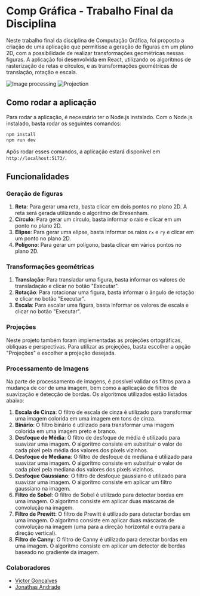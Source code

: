 # Comp Gráfica - Trabalho Final da Disciplina

Neste trabalho final da disciplina de Computação Gráfica, foi proposto a criação de uma aplicação que permitisse a geração de figuras em um plano 2D, com a possibilidade de realizar transformações geométricas nessas figuras. A aplicação foi desenvolvida em React, utilizando os algoritmos de rasterização de retas e círculos, e as transformações geométricas de translação, rotação e escala.

![Image processing](https://i.imgur.com/jEktEhb.png)
![Projection](https://i.imgur.com/5uR98tF.png)

## Como rodar a aplicação

Para rodar a aplicação, é necessário ter o Node.js instalado. Com o Node.js instalado, basta rodar os seguintes comandos:

```bash
npm install
npm run dev
```

Após rodar esses comandos, a aplicação estará disponível em `http://localhost:5173/`.

## Funcionalidades

### Geração de figuras

1. **Reta**: Para gerar uma reta, basta clicar em dois pontos no plano 2D. A reta será gerada utilizando o algoritmo de Bresenham.
2. **Círculo**: Para gerar um círculo, basta informar o raio e clicar em um ponto no plano 2D.
3. **Elipse**: Para gerar uma elipse, basta informar os raios `rx` e `ry` e clicar em um ponto no plano 2D.
4. **Polígono**: Para gerar um polígono, basta clicar em vários pontos no plano 2D.

### Transformações geométricas

1. **Translação**: Para transladar uma figura, basta informar os valores de transladação e clicar no botão "Executar".
2. **Rotação**: Para rotacionar uma figura, basta informar o ângulo de rotação e clicar no botão "Executar".
3. **Escala**: Para escalar uma figura, basta informar os valores de escala e clicar no botão "Executar".

### Projeções

Neste projeto também foram implementadas as projeções ortográficas, obliquas e perspectivas. Para utilizar as projeções, basta escolher a opção "Projeções" e escolher a projeção desejada.

### Processamento de Imagens

Na parte de processamento de imagens, é possível validar os filtros para a mudança de cor de uma imagem, bem como a aplicação de filtros de suavização e detecção de bordas. Os algoritmos utilizados estão listados abaixo:

1. **Escala de Cinza**: O filtro de escala de cinza é utilizado para transformar uma imagem colorida em uma imagem em tons de cinza.
2. **Binário**: O filtro binário é utilizado para transformar uma imagem colorida em uma imagem preto e branco.
3. **Desfoque de Média**: O filtro de desfoque de média é utilizado para suavizar uma imagem. O algoritmo consiste em substituir o valor de cada pixel pela média dos valores dos pixels vizinhos.
4. **Desfoque de Mediana**: O filtro de desfoque de mediana é utilizado para suavizar uma imagem. O algoritmo consiste em substituir o valor de cada pixel pela mediana dos valores dos pixels vizinhos.
5. **Desfoque Gaussiano**: O filtro de desfoque gaussiano é utilizado para suavizar uma imagem. O algoritmo consiste em aplicar um filtro gaussiano na imagem.
6. **Filtro de Sobel**: O filtro de Sobel é utilizado para detectar bordas em uma imagem. O algoritmo consiste em aplicar duas máscaras de convolução na imagem.
7. **Filtro de Prewitt**: O filtro de Prewitt é utilizado para detectar bordas em uma imagem. O algoritmo consiste em aplicar duas máscaras de convolução na imagem (uma para a direção horizontal e outra para a direção vertical).
8. **Filtro de Canny**: O filtro de Canny é utilizado para detectar bordas em uma imagem. O algoritmo consiste em aplicar um detector de bordas baseado no gradiente da imagem.

### Colaboradores

- [Victor Gonçalves](https://github.com/victorhhugo128)
- [Jonathas Andrade](https://github.com/eljonathas)
